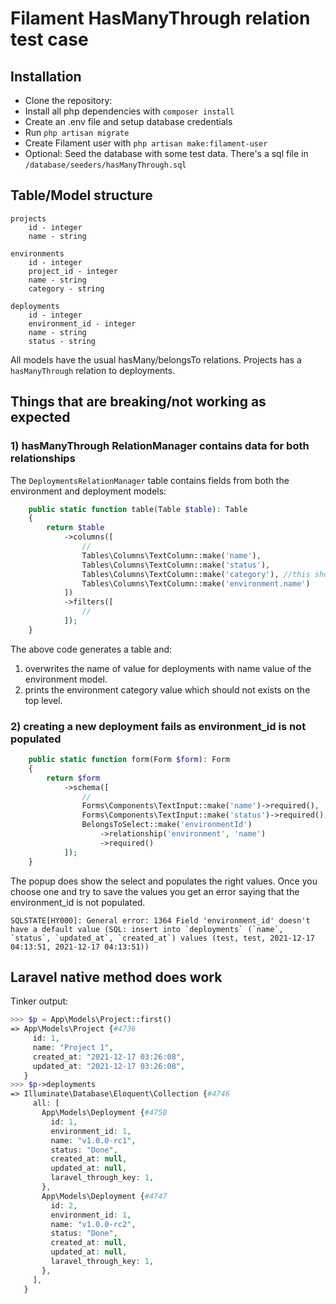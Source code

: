 # Filament HasManyThrough relation test case

## Installation
- Clone the repository:
- Install all php dependencies with `composer install`
- Create an .env file and setup database credentials
- Run `php artisan migrate`
- Create Filament user with `php artisan make:filament-user`
- Optional: Seed the database with some test data. There's a sql file in `/database/seeders/hasManyThrough.sql`

## Table/Model structure
```
projects
    id - integer
    name - string

environments
    id - integer
    project_id - integer
    name - string
    category - string

deployments
    id - integer
    environment_id - integer
    name - string
    status - string
```

All models have the usual hasMany/belongsTo relations. Projects has a `hasManyThrough` relation to deployments.

## Things that are breaking/not working as expected

### 1) hasManyThrough RelationManager contains data for both relationships
The `DeploymentsRelationManager` table contains fields from both the environment and deployment models:

```php
    public static function table(Table $table): Table
    {
        return $table
            ->columns([
                //
                Tables\Columns\TextColumn::make('name'),
                Tables\Columns\TextColumn::make('status'),
                Tables\Columns\TextColumn::make('category'), //this should not work, should be environment.category
                Tables\Columns\TextColumn::make('environment.name')
            ])
            ->filters([
                //
            ]);
    }
```

The above code generates a table and:
1) overwrites the name of value for deployments with name value of the environment model.
2) prints the environment category value which should not exists on the top level.

### 2) creating a new deployment fails as environment_id is not populated 
```php
    public static function form(Form $form): Form
    {
        return $form
            ->schema([
                //
                Forms\Components\TextInput::make('name')->required(),
                Forms\Components\TextInput::make('status')->required(),
                BelongsToSelect::make('environmentId')
                    ->relationship('environment', 'name')
                    ->required()
            ]);
    }
```

The popup does show the select and populates the right values. Once you choose one and try to save the values you get an error saying that the environment_id is not populated.
```
SQLSTATE[HY000]: General error: 1364 Field 'environment_id' doesn't have a default value (SQL: insert into `deployments` (`name`, `status`, `updated_at`, `created_at`) values (test, test, 2021-12-17 04:13:51, 2021-12-17 04:13:51))
```

## Laravel native method does work
Tinker output:
```php 
>>> $p = App\Models\Project::first()
=> App\Models\Project {#4736
     id: 1,
     name: "Project 1",
     created_at: "2021-12-17 03:26:08",
     updated_at: "2021-12-17 03:26:08",
   }
>>> $p->deployments
=> Illuminate\Database\Eloquent\Collection {#4746
     all: [
       App\Models\Deployment {#4750
         id: 1,
         environment_id: 1,
         name: "v1.0.0-rc1",
         status: "Done",
         created_at: null,
         updated_at: null,
         laravel_through_key: 1,
       },
       App\Models\Deployment {#4747
         id: 2,
         environment_id: 1,
         name: "v1.0.0-rc2",
         status: "Done",
         created_at: null,
         updated_at: null,
         laravel_through_key: 1,
       },
     ],
   }
```
